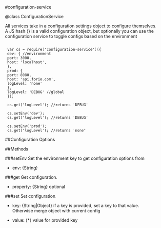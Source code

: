 

#configuration-service

<!-- module desc -->

@class ConfigurationService

All services take in a configuration settings object to configure themselves. A JS hash {} is a valid configuration object, but optionally you can use the configuration service to toggle configs based on the environment

```
 
 var cs = require('configuration-service')({
 dev: { //environment
 port: 3000,
 host: 'localhost',
 },
 prod: {
 port: 8080,
 host: 'api.forio.com',
 logLevel: 'none'
 },
 logLevel: 'DEBUG' //global
 });
 
 cs.get('logLevel'); //returns 'DEBUG'
 
 cs.setEnv('dev');
 cs.get('logLevel'); //returns 'DEBUG'
 
 cs.setEnv('prod');
 cs.get('logLevel'); //returns 'none'

```

##Configuration Options

##Methods

###setEnv
Set the environment key to get configuration options from

- env: {String} 

###get
Get configuration.

- property: {String} optional

###set
Set configuration.

- key: {String|Object} if a key is provided, set a key to that value. Otherwise merge object with current config

- value: {*} value for provided key

